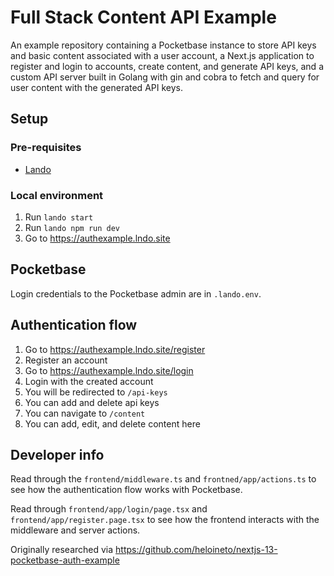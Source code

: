 # Full Stack Content API Example

An example repository containing a Pocketbase instance to store API keys and
basic content associated with a user account, a Next.js application to register
and login to accounts, create content, and generate API keys, and a custom API
server built in Golang with gin and cobra to fetch and query for user content
with the generated API keys.

## Setup

### Pre-requisites

- [Lando](https://lando.dev/download/)

### Local environment

1. Run `lando start`
2. Run `lando npm run dev`
3. Go to https://authexample.lndo.site

## Pocketbase

Login credentials to the Pocketbase admin are in `.lando.env`.

## Authentication flow

1. Go to https://authexample.lndo.site/register
2. Register an account
3. Go to https://authexample.lndo.site/login
4. Login with the created account
5. You will be redirected to `/api-keys`
6. You can add and delete api keys
7. You can navigate to `/content`
8. You can add, edit, and delete content here

## Developer info

Read through the `frontend/middleware.ts` and `frontned/app/actions.ts` to see
how the authentication flow works with Pocketbase.

Read through `frontend/app/login/page.tsx` and `frontend/app/register.page.tsx`
to see how the frontend interacts with the middleware and server actions.

Originally researched via https://github.com/heloineto/nextjs-13-pocketbase-auth-example
